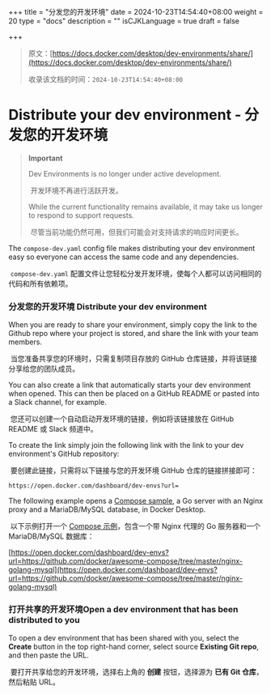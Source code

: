 +++
title = "分发您的开发环境"
date = 2024-10-23T14:54:40+08:00
weight = 20
type = "docs"
description = ""
isCJKLanguage = true
draft = false

+++

> 原文：[https://docs.docker.com/desktop/dev-environments/share/](https://docs.docker.com/desktop/dev-environments/share/)
>
> 收录该文档的时间：`2024-10-23T14:54:40+08:00`

# Distribute your dev environment - 分发您的开发环境

> **Important**
>
> 
>
> Dev Environments is no longer under active development.
>
> ​	开发环境不再进行活跃开发。
>
> While the current functionality remains available, it may take us longer to respond to support requests.
>
> ​	尽管当前功能仍然可用，但我们可能会对支持请求的响应时间更长。

The `compose-dev.yaml` config file makes distributing your dev environment easy so everyone can access the same code and any dependencies.

​	`compose-dev.yaml` 配置文件让您轻松分发开发环境，使每个人都可以访问相同的代码和所有依赖项。

### 分发您的开发环境 Distribute your dev environment

When you are ready to share your environment, simply copy the link to the Github repo where your project is stored, and share the link with your team members.

​	当您准备共享您的环境时，只需复制项目存放的 GitHub 仓库链接，并将该链接分享给您的团队成员。

You can also create a link that automatically starts your dev environment when opened. This can then be placed on a GitHub README or pasted into a Slack channel, for example.

​	您还可以创建一个自动启动开发环境的链接，例如将该链接放在 GitHub README 或 Slack 频道中。

To create the link simply join the following link with the link to your dev environment's GitHub repository:

​	要创建此链接，只需将以下链接与您的开发环境 GitHub 仓库的链接拼接即可：

```
https://open.docker.com/dashboard/dev-envs?url=
```

The following example opens a [Compose sample](https://github.com/docker/awesome-compose/tree/master/nginx-golang-mysql), a Go server with an Nginx proxy and a MariaDB/MySQL database, in Docker Desktop.

​	以下示例打开一个 [Compose 示例](https://github.com/docker/awesome-compose/tree/master/nginx-golang-mysql)，包含一个带 Nginx 代理的 Go 服务器和一个 MariaDB/MySQL 数据库：

[https://open.docker.com/dashboard/dev-envs?url=https://github.com/docker/awesome-compose/tree/master/nginx-golang-mysql](https://open.docker.com/dashboard/dev-envs?url=https://github.com/docker/awesome-compose/tree/master/nginx-golang-mysql)

### 打开共享的开发环境Open a dev environment that has been distributed to you

To open a dev environment that has been shared with you, select the **Create** button in the top right-hand corner, select source **Existing Git repo**, and then paste the URL.

​	要打开共享给您的开发环境，选择右上角的 **创建** 按钮，选择源为 **已有 Git 仓库**，然后粘贴 URL。
